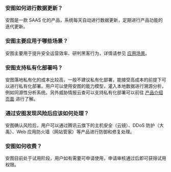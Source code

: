 ### 安图如何进行数据更新？
安图是一款 SAAS 化的产品，系统每天自动进行数据更新，定期进行产品功能的迭代更新。

### 安图主要应用于哪些场景？
安图主要用于提升安全运营效率、研判黑客行为，详情请参见 [应用场景](https://cloud.tencent.com/document/product/1017/31171)。

### 安图支持私有化部署吗？
安图落地私有化的成本比较高，一般不建议私有化部署，能接受高成本的前提下可以进行私有化部署。用户可以使用安图的能力模型，灌入本地数据进行溯源分析，例如同源性分析系统。另外威胁情报云查可以支持私有化部署可以前往 [产品介绍页面](https://cloud.tencent.com/product/yje) 进行了解。
### 通过安图发现风险后应该如何处理？
安图确认风险后，用户可以通过腾讯云旗下的主机安全（云镜）、DDoS 防护（大禹）、Web 应用防火墙（网站管家）等产品进行防御和修复处理。

### 安图如何收费？
安图目前处于试用阶段，用户如有需要可申请使用，申请审核通过后即可获得试用权限。



